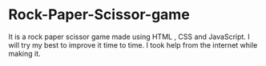 # Rock-Paper-Scissor-game
It is  a rock paper scissor game made using HTML , CSS and JavaScript.
I will try my best to improve it time to time.
I took help from the internet while making it.
